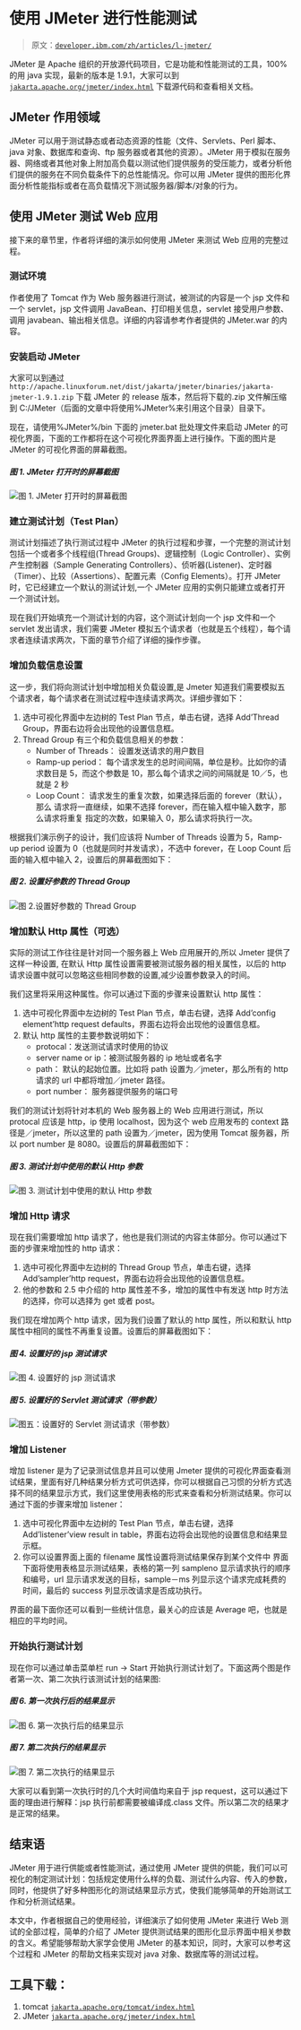 # 使用 JMeter 进行性能测试

> 原文：[`developer.ibm.com/zh/articles/l-jmeter/`](https://developer.ibm.com/zh/articles/l-jmeter/)

JMeter 是 Apache 组织的开放源代码项目，它是功能和性能测试的工具，100%的用 java 实现，最新的版本是 1.9.1，大家可以到 [`jakarta.apache.org/jmeter/index.html`](http://jakarta.apache.org/jmeter/index.html) 下载源代码和查看相关文档。

## JMeter 作用领域

JMeter 可以用于测试静态或者动态资源的性能（文件、Servlets、Perl 脚本、java 对象、数据库和查询、ftp 服务器或者其他的资源）。JMeter 用于模拟在服务器、网络或者其他对象上附加高负载以测试他们提供服务的受压能力，或者分析他们提供的服务在不同负载条件下的总性能情况。你可以用 JMeter 提供的图形化界面分析性能指标或者在高负载情况下测试服务器/脚本/对象的行为。

## 使用 JMeter 测试 Web 应用

接下来的章节里，作者将详细的演示如何使用 JMeter 来测试 Web 应用的完整过程。

### 测试环境

作者使用了 Tomcat 作为 Web 服务器进行测试，被测试的内容是一个 jsp 文件和一个 servlet，jsp 文件调用 JavaBean、打印相关信息，servlet 接受用户参数、调用 javabean、输出相关信息。详细的内容请参考作者提供的 JMeter.war 的内容。

### 安装启动 JMeter

大家可以到通过 `http://apache.linuxforum.net/dist/jakarta/jmeter/binaries/jakarta-jmeter-1.9.1.zip` 下载 JMeter 的 release 版本，然后将下载的.zip 文件解压缩到 C:/JMeter（后面的文章中将使用%JMeter%来引用这个目录）目录下。

现在，请使用%JMeter%/bin 下面的 jmeter.bat 批处理文件来启动 JMeter 的可视化界面，下面的工作都将在这个可视化界面界面上进行操作。下面的图片是 JMeter 的可视化界面的屏幕截图。

##### 图 1\. JMeter 打开时的屏幕截图

![图 1\. JMeter 打开时的屏幕截图](img/608e4bdf897ccc7e31dfae97bb677e9b.png)

### 建立测试计划（Test Plan）

测试计划描述了执行测试过程中 JMeter 的执行过程和步骤，一个完整的测试计划包括一个或者多个线程组(Thread Groups)、逻辑控制（Logic Controller）、实例产生控制器（Sample Generating Controllers）、侦听器(Listener)、定时器（Timer）、比较（Assertions）、配置元素（Config Elements）。打开 JMeter 时，它已经建立一个默认的测试计划,一个 JMeter 应用的实例只能建立或者打开一个测试计划。

现在我们开始填充一个测试计划的内容，这个测试计划向一个 jsp 文件和一个 servlet 发出请求，我们需要 JMeter 模拟五个请求者（也就是五个线程），每个请求者连续请求两次，下面的章节介绍了详细的操作步骤。

### 增加负载信息设置

这一步，我们将向测试计划中增加相关负载设置,是 Jmeter 知道我们需要模拟五个请求者，每个请求者在测试过程中连续请求两次。详细步骤如下：

1.  选中可视化界面中左边树的 Test Plan 节点，单击右键，选择 Add’Thread Group，界面右边将会出现他的设置信息框。
2.  Thread Group 有三个和负载信息相关的参数：
    *   Number of Threads： 设置发送请求的用户数目
    *   Ramp-up period： 每个请求发生的总时间间隔，单位是秒。比如你的请求数目是 5，而这个参数是 10，那么每个请求之间的间隔就是 10／5，也就是 2 秒
    *   Loop Count： 请求发生的重复次数，如果选择后面的 forever（默认），那么 请求将一直继续，如果不选择 forever，而在输入框中输入数字，那么请求将重复 指定的次数，如果输入 0，那么请求将执行一次。

根据我们演示例子的设计，我们应该将 Number of Threads 设置为 5，Ramp-up period 设置为 0（也就是同时并发请求），不选中 forever，在 Loop Count 后面的输入框中输入 2，设置后的屏幕截图如下：

##### 图 2\. 设置好参数的 Thread Group

![图 2.设置好参数的 Thread Group](img/6f1ac819ea78e771a27c84f0e75d274a.png)

### 增加默认 Http 属性（可选）

实际的测试工作往往是针对同一个服务器上 Web 应用展开的,所以 Jmeter 提供了这样一种设置, 在默认 Http 属性设置需要被测试服务器的相关属性，以后的 http 请求设置中就可以忽略这些相同参数的设置,减少设置参数录入的时间。

我们这里将采用这种属性。你可以通过下面的步骤来设置默认 http 属性：

1.  选中可视化界面中左边树的 Test Plan 节点，单击右键，选择 Add’config element’http request defaults，界面右边将会出现他的设置信息框。
2.  默认 http 属性的主要参数说明如下：
    *   protocal：发送测试请求时使用的协议
    *   server name or ip：被测试服务器的 ip 地址或者名字
    *   path： 默认的起始位置。比如将 path 设置为／jmeter，那么所有的 http 请求的 url 中都将增加／jmeter 路径。
    *   port number： 服务器提供服务的端口号

我们的测试计划将针对本机的 Web 服务器上的 Web 应用进行测试，所以 protocal 应该是 http，ip 使用 localhost，因为这个 web 应用发布的 context 路径是／jmeter，所以这里的 path 设置为／jmeter，因为使用 Tomcat 服务器，所以 port number 是 8080。设置后的屏幕截图如下：

##### 图 3\. 测试计划中使用的默认 Http 参数

![图 3\. 测试计划中使用的默认 Http 参数](img/56c737ef4d3a18314d1e1fb3d75ab270.png)

### 增加 Http 请求

现在我们需要增加 http 请求了，他也是我们测试的内容主体部分。你可以通过下面的步骤来增加性的 http 请求：

1.  选中可视化界面中左边树的 Thread Group 节点，单击右键，选择 Add’sampler’http request，界面右边将会出现他的设置信息框。
2.  他的参数和 2.5 中介绍的 http 属性差不多，增加的属性中有发送 http 时方法的选择，你可以选择为 get 或者 post。

我们现在增加两个 http 请求，因为我们设置了默认的 http 属性，所以和默认 http 属性中相同的属性不再重复设置。设置后的屏幕截图如下：

##### 图 4\. 设置好的 jsp 测试请求

![图 4\. 设置好的 jsp 测试请求](img/9b74e53034af03fd597545a4755c8439.png)

##### 图 5\. 设置好的 Servlet 测试请求（带参数）

![图五：设置好的 Servlet 测试请求（带参数）](img/b7d95a2309b1cb303c9febf7262352f7.png)

### 增加 Listener

增加 listener 是为了记录测试信息并且可以使用 Jmeter 提供的可视化界面查看测试结果，里面有好几种结果分析方式可供选择，你可以根据自己习惯的分析方式选择不同的结果显示方式，我们这里使用表格的形式来查看和分析测试结果。你可以通过下面的步骤来增加 listener：

1.  选中可视化界面中左边树的 Test Plan 节点，单击右键，选择 Add’listener’view result in table，界面右边将会出现他的设置信息和结果显示框。
2.  你可以设置界面上面的 filename 属性设置将测试结果保存到某个文件中 界面下面将使用表格显示测试结果，表格的第一列 sampleno 显示请求执行的顺序和编号，url 显示请求发送的目标，sample－ms 列显示这个请求完成耗费的时间，最后的 success 列显示改请求是否成功执行。

界面的最下面你还可以看到一些统计信息，最关心的应该是 Average 吧，也就是相应的平均时间。

### 开始执行测试计划

现在你可以通过单击菜单栏 run -> Start 开始执行测试计划了。下面这两个图是作者第一次、第二次执行该测试计划的结果图:

##### 图 6\. 第一次执行后的结果显示

![图 6\. 第一次执行后的结果显示](img/920f9d451511acbff249884463c7dab3.png)

##### 图 7\. 第二次执行的结果显示

![图 7\. 第二次执行的结果显示 ](img/2254edfe3ef35b7aac8a63cfa7c6f847.png)

大家可以看到第一次执行时的几个大时间值均来自于 jsp request，这可以通过下面的理由进行解释：jsp 执行前都需要被编译成.class 文件。所以第二次的结果才是正常的结果。

## 结束语

JMeter 用于进行供能或者性能测试，通过使用 JMeter 提供的供能，我们可以可视化的制定测试计划：包括规定使用什么样的负载、测试什么内容、传入的参数，同时，他提供了好多种图形化的测试结果显示方式，使我们能够简单的开始测试工作和分析测试结果。

本文中，作者根据自己的使用经验，详细演示了如何使用 JMeter 来进行 Web 测试的全部过程，简单的介绍了 JMeter 提供测试结果的图形化显示界面中相关参数的含义。希望能够帮助大家学会使用 JMeter 的基本知识，同时，大家可以参考这个过程和 JMeter 的帮助文档来实现对 java 对象、数据库等的测试过程。

## 工具下载：

1.  tomcat [`jakarta.apache.org/tomcat/index.html`](https://jakarta.apache.org/tomcat/index.html)
2.  JMeter [`jakarta.apache.org/jmeter/index.html`](https://jakarta.apache.org/jmeter/index.html)